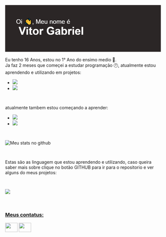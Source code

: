 <img src="header.png">

Eu tenho 16 Anos, estou no 1° Ano do ensimo medio :school_satchel:.
<br>
Ja faz 2 meses que começei a estudar programação :clock1:, atualmente estou aprendendo e utilizando em projetos:

- <img src="https://img.shields.io/badge/HTML5-E34F26?style=for-the-badge&logo=html5&logoColor=white"> 
- <img src="https://img.shields.io/badge/CSS3-1572B6?style=for-the-badge&logo=css3&logoColor=white">

<br>

atualmente tambem estou começando a aprender:

- <img src="https://img.shields.io/badge/JavaScript-F7DF1E?style=for-the-badge&logo=javascript&logoColor=black">
- <img src="https://img.shields.io/badge/React-20232A?style=for-the-badge&logo=react&logoColor=61DAFB">

<br>

![Meu stats no github](https://github-readme-stats.vercel.app/api?username=vitorgaxa&show_icons=true&theme=merko)

<br>

Estas são as linguagem que estou aprendendo e utilizando, caso queira saber mais sobre clique no botão GITHUB para ir para o repositorio e ver alguns do meus projetos:

<br>

 <a href="https://github.com/vitorgaxa?tab=repositories"> <img src="https://img.shields.io/badge/GitHub-100000?style=for-the-badge&logo=github&logoColor=white">

<br>

<h3 align="left">Meus contatus:</h3>
<p align="left">
<a href="your link" target="blank"><img align="center" src="https://cdn.jsdelivr.net/npm/simple-icons@3.0.1/icons/linkedin.svg" alt="" height="30" width="40" /></a>
<a href="your link" target="blank"><img align="center" src="https://cdn.jsdelivr.net/npm/simple-icons@3.0.1/icons/instagram.svg" alt="" height="30" width="40" /></a>
</p>
